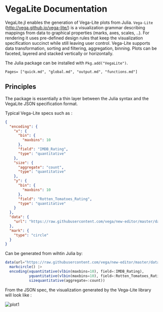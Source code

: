 # VegaLite Documentation

VegaLite.jl enables the generation of Vega-Lite plots from Julia. `Vega-Lite` (http://vega.github.io/vega-lite/) is a visualization grammar describing mappings from data to graphical properties (marks, axes, scales, ..). For rendering it uses pre-defined design rules that keep the visualization specification succinct while still leaving user control. Vega-Lite supports data transformation, sorting and filtering, aggregation, binning. Plots can be faceted, layered and stacked vertically or horizontally.

The Julia package can be installed with `Pkg.add("VegaLite")`.


```@contents
Pages= ["quick.md", "global.md", "output.md", "functions.md"]
```


## Principles

The package is essentially a thin layer between the Julia syntax and the VegaLite JSON specification format.

Typical Vega-Lite specs such as :
```JSON
{
  "encoding": {
    "x": {
      "bin": {
        "maxbins": 10
      },
      "field": "IMDB_Rating",
      "type": "quantitative"
    },
    "size": {
      "aggregate": "count",
      "type": "quantitative"
    },
    "y": {
      "bin": {
        "maxbins": 10
      },
      "field": "Rotten_Tomatoes_Rating",
      "type": "quantitative"
    }
  },
  "data": {
    "url": "https://raw.githubusercontent.com/vega/new-editor/master/data/movies.json"
  },
  "mark": {
    "type": "circle"
  }
}
```

Can be generated from wihtin Julia by:

```julia
data(url="https://raw.githubusercontent.com/vega/new-editor/master/data/movies.json") |>
  markcircle() |>
  encoding(xquantitative(vlbin(maxbins=10), field=:IMDB_Rating),
           yquantitative(vlbin(maxbins=10), field=:Rotten_Tomatoes_Rating),
           sizequantitative(aggregate=:count))
```

From the JSON spec, the visualization generated by the Vega-Lite library will look like :

![plot1](../examples/png/example1.png)
